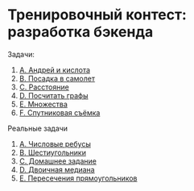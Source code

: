 # Тренировочный контест: разработка бэкенда

Задачи:
1) [A. Андрей и кислота]()
2) [B. Посадка в самолет]()
3) [C. Расстояние]()
4) [D. Посчитать графы]()
5) [E. Множества]()
6) [F. Спутниковая съёмка]()

Реальные задачи
1) [A. Числовые ребусы]()
2) [B. Шестиугольники]()
3) [C. Домашнее задание]()
4) [D. Двоичная медиана]()
5) [E. Пересечения прямоугольников]()
